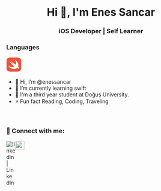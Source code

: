<h1 align="center">Hi 👋, I'm Enes Sancar </h1>
<h3 align="center"> iOS Developer | Self Learner</h3>


<h3 align="left">Languages</h3>
<p align="left"><a href="https://developer.apple.com/swift/" target="_blank" rel="noreferrer"> <img src="https://raw.githubusercontent.com/devicons/devicon/master/icons/swift/swift-original.svg" alt="swift" width="40" height="40"/> </a> </p>


- 👋 Hi, I’m @enessancar
- 🌱 I’m currently learning swift
- 🌱 I'm  a third year student at Doğuş University.
- ⚡ Fun fact Reading, Coding, Traveling

<br />

### 📩 Connect with me:

[<img align="left" alt="linkedin | LinkedIn" width="24px" src="https://raw.githubusercontent.com/peterthehan/peterthehan/master/assets/linkedin.svg" />][linkedin]
[<img align="left" height="24" width="24" src="https://cdn.jsdelivr.net/npm/simple-icons@v4/icons/gmail.svg" />][gmail]

<br />



[linkedin]: https://www.linkedin.com/in/enes-sancar-810756200/
[gmail]: mailto:enes57751907@gmail.com




